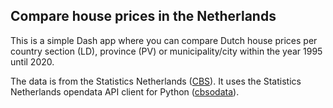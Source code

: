 ## Compare house prices in the Netherlands

This is a simple Dash app where you can compare Dutch house prices per country section (LD), province (PV) or municipality/city within the year 1995 until 2020.

The data is from the Statistics Netherlands ([CBS](https://www.cbs.nl/en-gb)). It uses the Statistics Netherlands opendata API client for Python ([cbsodata](https://pypi.org/project/cbsodata/)).

